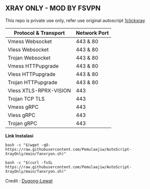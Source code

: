 ## XRAY ONLY - MOD BY FSVPN
This repo is private use only, refer use original autoscript [1clickxray](https://github.com/dugong-lewat/1clickxray)

| Protocol & Transport | Network Port |
|----------|--------|
| Vmess Websocket | 443 & 80 |
| Vless Websocket | 443 & 80 |
| Trojan Websocket | 443 & 80 |
| Vmess HTTPupgrade | 443 & 80 |
| Vless HTTPupgrade | 443 & 80 |
| Trojan HTTPupgrade | 443 & 80 |
| Vless XTLS-RPRX-VISION | 443 |
| Trojan TCP TLS | 443 |
| Vmess gRPC | 443 |
| Vless gRPC | 443 |
| Trojan gRPC | 443 |

**Link Instalasi**
```
bash -c "$(wget -qO- https://raw.githubusercontent.com/Pemulaajiw/AutoScript-XrayOnly/main/fanxryon.sh)"
```
```
bash -c "$(curl -fsSL https://raw.githubusercontent.com/Pemulaajiw/AutoScript-XrayOnly/main/fanxryon.sh)"
```

Credit : [Dugong-Lewat](https://github.com/dugong-lewat)
